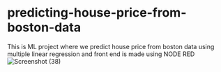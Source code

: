 # predicting-house-price-from-boston-data
This is ML project where we predict house price from boston data using multiple linear regression and front end is made using NODE RED
![Screenshot (38)](https://user-images.githubusercontent.com/51362045/59993524-2f8f4c00-966e-11e9-8c56-1abaf86cf839.png)
